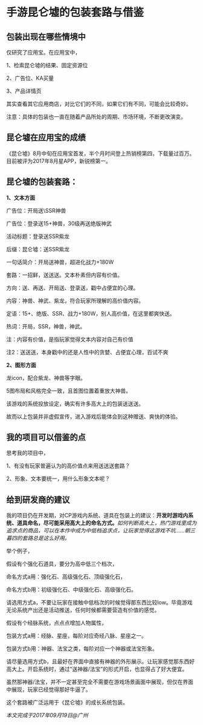 # 手游昆仑墟的包装套路与借鉴

## 包装出现在哪些情境中

仅研究了应用宝。在应用宝中，

1、检索昆仑墟的结果、固定资源位

2、广告位、KA买量

3、产品详情页

其实查看其它应用商店，对比它们的不同，如果它们有不同，可能会比较奇妙。

注意：具体的包装也一直在随着产品所处的周期、市场环境，不断更改演变。

## 昆仑墟在应用宝的成绩

《昆仑墟》8月中旬在应用宝首发，半个月时间登上热销榜第四，下载量过百万。目前被评为2017年8月星APP，新锐榜第一。

## 昆仑墟的包装套路：

**1、文本方面**

广告位：开局送\SSR神兽

广告位：登录送15+神兽，30级再送绝版神武

活动标题：登录送SSR紫龙

后缀：昆仑墟：送SSR紫龙

一句话简介：开局送神兽，超进化战力+180W

套路：一招鲜，送送送。文本朴素但内容有价值。

方向：送、再送、开局送、登录送，戳中占便宜的心理。

内容：神兽、神武、紫龙，符合玩家所理解的高价值内容。

定语：15+、绝版、SSR、战力+180W，别人高价值，在这里都爽快送。

热词：开局，SSR，神兽，神武。

注：内容有价值，是指玩家觉得文本内容对自己有价值

注2：送送送，本身戳中的还是人性中的贪婪、占便宜心理，百试不爽

**2、图形方面**

龙icon，配合紫龙、神兽等字眼。

5图布局和风格完全一致，且首图位置着重放大神兽。

该游戏的系统投放设定，确实有许多高大上的包装送送送。

故而以上包装并非虚假宣传，进入游戏后能体会到这种赠送、爽快的体验。

## 我的项目可以借鉴的点

思考我的项目中，

1、有没有玩家普遍认为的高价值点来用送送送套路？

2、形象、文本要统一，用什么形象文本呢？

## 给到研发商的建议

我的项目仍在开发期，对CP游戏内系统、道具在包装上的建议：**开发时游戏内系统、道具命名，尽可能采用高大上的命名方式。**_如何判断高大上，热门游戏里成为追求点的商品，可以在本作中成为中低档追求点，让玩家觉得这游戏不坑……朝三暮四的套路总是这么好用。_

举个例子，

假设有个强化石道具，要分为高中低三个档次，

命名方式a用：强化石、高级强化石、顶级强化石，

命名方式b用：初级强化石、中级强化石、高级强化石。

请选用方式a，不要让玩家在接触中低档次的时候觉得那东西比较low。毕竟游戏无论系统产出还是活动推送，任何时候都需要营造有价值的感觉。

假设有个经脉系统，点点点增加人物属性，

包装方式a用：经脉、星座，每阶对应奇经八脉、星座之一。

包装方式b用：神器、法宝之类，每阶对应一个神器或法宝形象。

请尽量选用方式b，且最好在界面中直接有神器的外形展示。让玩家感觉那东西好高大上。开启系统时，通过“送神器/法宝”的形式开启，也显得占了好大便宜。

虽然那神器/法宝，并不一定甚至完全不需要在游戏场景画面中展现，但仅在界面中展现，玩家已经觉得那好牛逼了。

这个套路被广泛运用于《昆仑墟》的成长系统包装。

_本文完成于2017年09月19日@广州_
